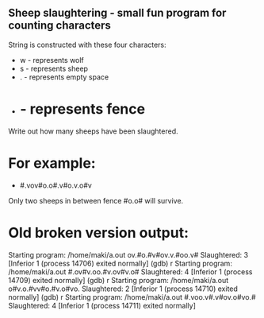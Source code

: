 ## Sheep slaughtering - small fun program for counting characters

String is constructed with these four characters:
* w - represents wolf 
* s - represents sheep
* . - represents empty space
* # - represents fence
Write out how many sheeps have been slaughtered.

# For example:

* #.vov#o.o#.v#o.v.o#v

Only two sheeps in between fence #o.o# will survive.


# Old broken version output:

Starting program: /home/maki/a.out 
ov.#o.#v#ov.v.#oo.v#
Slaughtered: 3
[Inferior 1 (process 14706) exited normally]
(gdb) r
Starting program: /home/maki/a.out 
 #.ov#v.oo.#v.ov#v.o#
Slaughtered: 4
[Inferior 1 (process 14709) exited normally]
(gdb) r
Starting program: /home/maki/a.out 
o#v.o.#vv#o.#v.o#vo.
Slaughtered: 2
[Inferior 1 (process 14710) exited normally]
(gdb) r
Starting program: /home/maki/a.out 
 #.voo.v#.v#ov.o#vo.#
Slaughtered: 4
[Inferior 1 (process 14711) exited normally]


